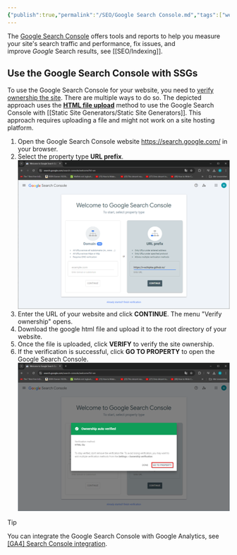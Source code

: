 ```yaml
---
{"publish":true,"permalink":"/SEO/Google Search Console.md","tags":["websites-misc"],"cssclasses":""}
---
```



The [Google Search Console](https://search.google.com/search-console/welcome) offers tools and reports to help you measure your site's search traffic and performance, fix issues, and improve _Google_ Search results, see [[SEO/Indexing]]. 

## Use the Google Search Console with SSGs

To use the Google Search Console for your website, you need to [verify ownership the site](https://support.google.com/webmasters/answer/9008080). There are multiple ways to do so. The depicted approach uses the [**HTML file upload**](https://support.google.com/webmasters/answer/9008080#html_verification) method to use the Google Search Console with [[Static Site Generators/Static Site Generators]]. This approach requires uploading a file and might not work on a site hosting platform.

1. Open the Google Search Console website https://search.google.com/ in your browser.
2. Select the property type **URL prefix**. <br> ![google search](https://github.com/v-schipka/images/blob/main/obsidian/register-google-search-console2.png?raw=true)
3. Enter the URL of your website and click **CONTINUE**. The menu "Verify ownership" opens.
4. Download the google html file and upload it to the root directory of your website.
5. Once the file is uploaded, click **VERIFY** to verify the site ownership. 
6. If the verification is successful, click **GO TO PROPERTY** to open the Google Search Console. <br> ![google search finished](https://github.com/v-schipka/images/blob/main/obsidian/register-google-search-console4.png?raw=true)

> [!tip] 
> You can integrate the Google Search Console with Google Analytics, see [[GA4] Search Console integration](https://support.google.com/analytics/answer/10737381?hl=en).


